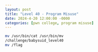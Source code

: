 ```yaml
---
layout: post
title: "Level 40 - Program Misuse"
date: 2024-4-20 12:00:00 -0000
categories: [pwn college, program misuse]
---
```


```bash
mv /usr/bin/cat /usr/bin/mv
/challenge/babysuid_level40
mv /flag
```